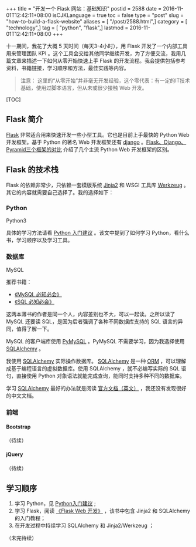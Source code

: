 +++
title = "开发一个 Flask 网站：基础知识"
postid = 2588
date = 2016-11-01T12:42:11+08:00
isCJKLanguage = true
toc = false
type = "post"
slug = "how-to-build-a-flask-website"
aliases = [ "/post/2588.html",]
category = [ "technology",]
tag = [ "python", "flask",]
lastmod = 2016-11-01T12:42:11+08:00
+++


十一期间，我花了大概 5 天时间（每天3-4小时），用 Flask 开发了一个内部工具用来管理团队 KPI 。这个工具会交给其他同学继续开发，为了方便交流，我用几篇文章来描述一下如何从零开始快速上手 Flask 的开发流程。我会提供包括参考资料，书籍链接，学习顺序和方法，最佳实践等内容。<!--more-->

> 注意： 这里的“从零开始”并非毫无开发经验，这个零代表：有一定的IT技术基础，使用过脚本语言，但从未或很少接触 Web 开发。

[TOC]

## Flask 简介

[Flask][1] 非常适合用来快速开发一些小型工具。它也是目前上手最快的 Python Web 开发框架。基于 Python 的著名 Web 开发框架还有 [django][2] 。[Flask、Django、Pyramid三个框架的对比][3] 介绍了几个主流 Python Web 开发框架的区别。

## Flask 的技术栈

Flask 的依赖非常少，只依赖一套模版系统 [Jinja2][4] 和 WSGI 工具库 [Werkzeug][5] 。其它的内容就需要自己选择了。我的选择如下：

### Python

Python3

具体的学习方法请看 [Python 入门建议][7] 。该文中提到了如何学习 Python，看什么书，学习顺序以及学习工具。

### 数据库

MySQL

推荐书籍：

- [《MySQL 必知必会》][8] 
- [《SQL 必知必会》][9]

这两本薄书的作者是同一个人，内容差别也不大，可以一起读。之所以读了 MySQL 还要读 SQL，是因为后者强调了各种不同数据库支持的 SQL 语言的异同，值得了解一下。

MySQL 的客户端库使用 [PyMySQL][10] 。PyMySQL 不需要学习，因为我选择使用 [SQLAlchemy][6] 。

我使用 [SQLAlchemy][6] 实际操作数据库。 [SQLAlchemy][6] 是一种 [ORM][11] ，可以理解成基于编程语言的虚拟数据库。使用 SQLAlchemy ，就不必编写实际的 SQL 语句，直接使用 Python 对象语法就能完成查询，能同时支持多种不同的数据库。

学习 [SQLAlchemy][6] 最好的办法就是阅读 [官方文档（英文）][12] ，我还没有发现很好的中文文档。

### 前端

#### Bootstrap

（待续）

#### jQuery

（待续）

## 学习顺序

1. 学习 Python，见 [Python入门建议][7] ;
2. 学习 Flask，阅读 [《Flask Web 开发》][13] ，该书中包含 Jinja2 和 SQLAlchemy 的入门教程；
3. 在开发过程中持续学习 SQLAlchemy 和 Jinja2/Werkzeug ；

（未完待续）

[1]: http://flask.pocoo.org/
[2]: https://www.djangoproject.com/
[3]: http://python.jobbole.com/81396/
[4]: http://jinja.pocoo.org/
[5]: http://werkzeug.pocoo.org/
[6]: http://www.sqlalchemy.org/
[7]: https://blog.zengrong.net/post/2335.html
[8]: https://book.douban.com/subject/3354490/
[9]: https://book.douban.com/subject/24250054/
[10]: https://github.com/PyMySQL/PyMySQL
[11]: https://en.wikipedia.org/wiki/Object-relational_mapping
[12]: http://docs.sqlalchemy.org/en/latest/
[13]: https://book.douban.com/subject/26274202/
